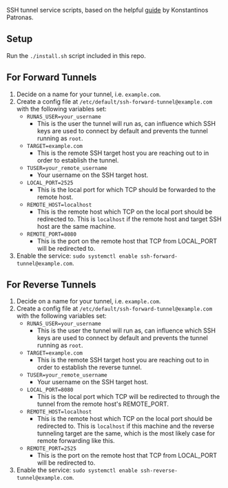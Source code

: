 SSH tunnel service scripts, based on the helpful [guide](https://medium.com/linuxstories/linux-how-to-create-an-ssh-tunnel-as-a-systemd-service-73e6e0fff19b) by Konstantinos Patronas.

## Setup
Run the `./install.sh` script included in this repo.

## For Forward Tunnels
1. Decide on a name for your tunnel, i.e. `example.com`.
2. Create a config file at `/etc/default/ssh-forward-tunnel@example.com` with the following variables set:
    - `RUNAS_USER=your_username`
        - This is the user the tunnel will run as, can influence which SSH keys
          are used to connect by default and prevents the tunnel running as `root`.
    - `TARGET=example.com`
        - This is the remote SSH target host you are reaching out to in order to establish the tunnel.
    - `TUSER=your_remote_username`
        - Your username on the SSH target host.
    - `LOCAL_PORT=2525`
        - This is the local port for which TCP should be forwarded to the remote host.
    - `REMOTE_HOST=localhost`
        - This is the remote host which TCP on the local port should be redirected to.  This is `localhost` if the remote host and target SSH host are the same machine.
    - `REMOTE_PORT=8080`
        - This is the port on the remote host that TCP from LOCAL_PORT will be redirected to.
3. Enable the service: `sudo systemctl enable ssh-forward-tunnel@example.com`.

## For Reverse Tunnels
1. Decide on a name for your tunnel, i.e. `example.com`.
2. Create a config file at `/etc/default/ssh-forward-tunnel@example.com` with the following variables set:
    - `RUNAS_USER=your_username`
        - This is the user the tunnel will run as, can influence which SSH keys
          are used to connect by default and prevents the tunnel running as `root`.
    - `TARGET=example.com`
        - This is the remote SSH target host you are reaching out to in order to establish the reverse tunnel.
    - `TUSER=your_remote_username`
        - Your username on the SSH target host.
    - `LOCAL_PORT=8080`
        - This is the local port which TCP will be redirected to through the tunnel from the remote host's REMOTE_PORT.
    - `REMOTE_HOST=localhost`
        - This is the remote host which TCP on the local port should be redirected to.  This is `localhost` if this machine and the reverse tunneling target are the same, which is the most likely case for remote forwarding like this.
    - `REMOTE_PORT=2525`
        - This is the port on the remote host that TCP from LOCAL_PORT will be redirected to.
3. Enable the service: `sudo systemctl enable ssh-reverse-tunnel@example.com`.
